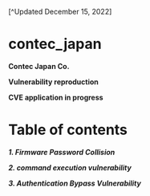 [^Updated December 15, 2022]

# contec_japan
**Contec Japan Co.**

**Vulnerability reproduction**

**CVE application in progress**

# Table of contents

___1. Firmware Password Collision___

___2. command execution vulnerability___

___3. Authentication Bypass Vulnerability___
